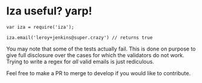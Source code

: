 # Iza useful? yarp!

```
var iza = require('iza');

iza.email('leroy+jenkins@super.crazy') // returns true
```
You may note that some of the tests actually fail. This is done on purpose to give full disclosure over the cases for which the validators do not work. Trying to write a regex for *all* valid emails is just rediculous. 



Feel free to make a PR to merge to develop if you would like to contribute.